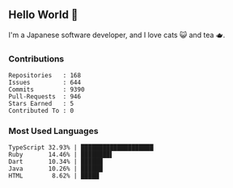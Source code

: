 ## Hello World 👋

I'm a Japanese software developer, and I love cats 😺 and tea 🫖.

### Contributions

    Repositories   : 168
    Issues         : 644
    Commits        : 9390
    Pull-Requests  : 946
    Stars Earned   : 5
    Contributed To : 0

### Most Used Languages

    TypeScript 32.93% | ████████████████████
    Ruby       14.46% | ████████▌
    Dart       10.34% | ██████
    Java       10.26% | ██████
    HTML        8.62% | █████
